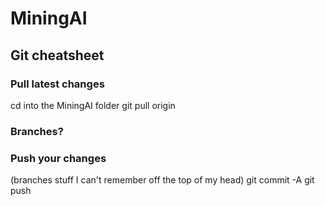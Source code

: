 # MiningAI

## Git cheatsheet
### Pull latest changes
cd into the MiningAI folder
git pull origin

### Branches?

### Push your changes
(branches stuff I can't remember off the top of my head)
git commit -A
git push 